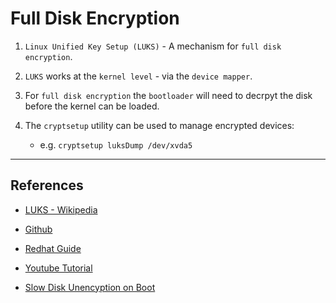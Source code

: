 # Full Disk Encryption

1. `Linux Unified Key Setup (LUKS)` - A mechanism for `full disk encryption`.

2. `LUKS` works at the `kernel level` - via the `device mapper`.

3. For `full disk encryption` the `bootloader` will need to decrpyt the disk before the kernel can be loaded.

4. The `cryptsetup` utility can be used to manage encrypted devices:

    * e.g. `cryptsetup luksDump /dev/xvda5` 

---

## References

* [LUKS - Wikipedia](https://en.wikipedia.org/wiki/Linux_Unified_Key_Setup)

* [Github](https://gitlab.com/cryptsetup/cryptsetup)

* [Redhat Guide](https://access.redhat.com/solutions/100463)

* [Youtube Tutorial](https://www.youtube.com/watch?v=5rlZtasM-Pk)

* [Slow Disk Unencyption on Boot](https://forum.manjaro.org/t/very-slow-disk-decryption-at-boot/19856/3)